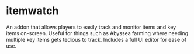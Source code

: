 # itemwatch

An addon that allows players to easily track and monitor items and key items on-screen. Useful for things such as Abyssea farming where needing multiple key items gets tedious to track. Includes a full UI editor for ease of use.